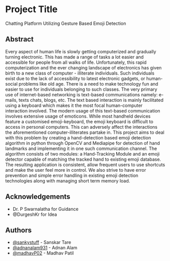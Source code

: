 
# Project Title
Chatting Platform Utilizing Gesture Based Emoji Detection

## Abstract

Every aspect of human life is slowly getting computerized and gradually turning electronic. This has made a range
of tasks a lot easier and accessible for people from all walks
of life. Unfortunately, this rapid computerization and the ever
changing landscape of electronics has given birth to a new class
of computer - illiterate individuals. Such individuals exist due to
the lack of accessibility to latest electronic gadgets, or human-social problems like old age. There is a need to make technology
fun and easier to use for individuals belonging to such classes.
The very primary use of internet-based networking is text-based
communications namely: e-mails, texts chats, blogs, etc. The text
based interaction is mainly facilitated using a keyboard which
makes it the most focal human-computer interaction involved.
The modern usage of this text-based communication involves
extensive usage of emoticons. While most handheld devices
feature a customised emoji-keyboard, the emoji keyboard is
difficult to access in personal computers. This can adversely affect
the interactions the aforementioned computer-illiterates partake
in. This project aims to deal with this problem by creating
a hand-detection based emoji detection algorithm in python
through OpenCV and Mediapipe for detection of hand landmarks
and implementing it in one such communication channel. The
algorithm consists of two modules: a Hand-Tracking Module
and an emoji detector capable of matching the tracked hand to
existing emoji database. The resulting application is consistent,
allow frequent users to use shortcuts and make the user feel more
in control. We also strive to have error prevention and simple
error handling in existing emoji detection technologies along with
managing short term memory load.




## Acknowledgements


 - Dr. P Swarnalatha for Guidance
 - @DurgeshKr for Idea


## Authors

- [@sankystuff](https://github.com/SankyStuff) - Sanskar Tare
- [@adnanalam931](https://github.com/adnanalam931) - Adnan Alam
- [@madhavP02](https://github.com/madhavP02) - Madhav Patil




